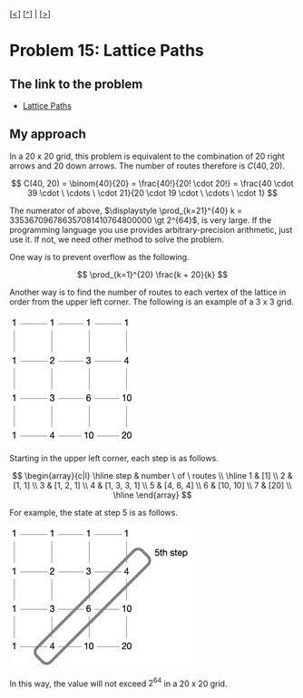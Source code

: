\[[<](./p0014.md)] \[[^](../README.md)] | \[[>](./p0016.md)]

# Problem 15: Lattice Paths

## The link to the problem

- [Lattice Paths](https://projecteuler.net/problem=15)

## My approach

In a $20$ x $20$ grid, this problem is equivalent to the combination of 20 right arrows and 20 down arrows.
The number of routes therefore is $C(40, 20)$.

$$
C(40, 20) = \binom{40}{20} = \frac{40!}{20! \cdot 20!} = \frac{40 \cdot 39 \cdot \ \cdots \ \cdot 21}{20 \cdot 19 \cdot \ \cdots \ \cdot 1}
$$

The numerator of above, $\displaystyle \prod_{k=21}^{40} k = 335367096786357081410764800000 \gt 2^{64}$, is very large.
If the programming language you use provides arbitrary-precision arithmetic, just use it.
If not, we need other method to solve the problem.

One way is to prevent overflow as the following.

$$
\prod_{k=1}^{20} \frac{k + 20}{k}
$$

Another way is to find the number of routes to each vertex of the lattice in order from the upper left corner.
The following is an example of a $3$ x $3$ grid.

![3 x 3 grid](../images/p0015-01.jpg)

Starting in the upper left corner, each step is as follows.

$$
\begin{array}{c|l}
\hline
step & number \ of \ routes \\
\hline
1 & [1] \\
2 & [1, 1] \\
3 & [1, 2, 1] \\
4 & [1, 3, 3, 1] \\
5 & [4, 6, 4] \\
6 & [10, 10] \\
7 & [20] \\
\hline
\end{array}
$$

For example, the state at step 5 is as follows.

![step 5](../images/p0015-02.jpg)

In this way, the value will not exceed $2^{64}$ in a $20$ x $20$ grid.

